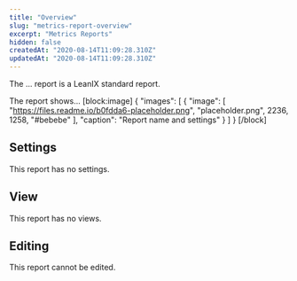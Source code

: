 ```yaml
---
title: "Overview"
slug: "metrics-report-overview"
excerpt: "Metrics Reports"
hidden: false
createdAt: "2020-08-14T11:09:28.310Z"
updatedAt: "2020-08-14T11:09:28.310Z"
---
```

The ... report is a LeanIX standard report.

The report shows... 
[block:image]
{
  "images": [
    {
      "image": [
        "https://files.readme.io/b0fdda6-placeholder.png",
        "placeholder.png",
        2236,
        1258,
        "#bebebe"
      ],
      "caption": "Report name and settings"
    }
  ]
}
[/block]
## Settings

This report has no settings.

## View

This report has no views.

## Editing

This report cannot be edited.